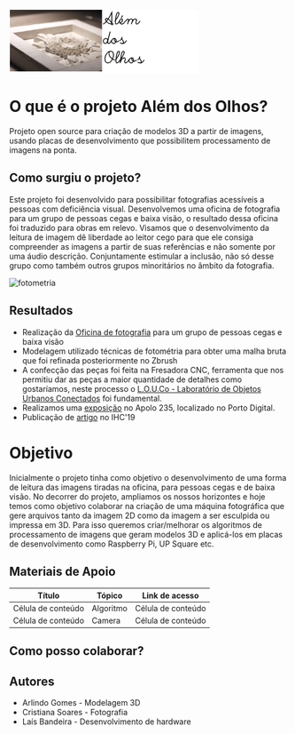 ![foto](docs/logo.png)                                            
# O que é o projeto Além dos Olhos?
Projeto open source para criação de modelos 3D a partir de imagens, usando placas de desenvolvimento que possibilitem processamento de imagens na ponta.

## Como surgiu o projeto?
Este projeto foi desenvolvido para possibilitar fotografias acessíveis a pessoas com deficiência visual. Desenvolvemos uma oficina de fotografia para um grupo de pessoas cegas e baixa visão, o resultado dessa oficina foi traduzido para obras em relevo. Visamos que o desenvolvimento da leitura de imagem dê liberdade ao leitor cego para que ele consiga compreender as imagens a partir de suas referências e não somente por uma áudio descrição. Conjuntamente estimular a inclusão, não só desse grupo como também outros grupos minoritários no âmbito da fotografia.

![fotometria](docs/fotometria.gif) 

## Resultados
* Realização da [Oficina de fotografia](http://www.youtube.com/watch?v=k0_edVc_BuE) para um grupo de pessoas cegas e baixa visão
* Modelagem utilizado técnicas de fotométria para obter uma malha bruta que foi refinada posteriormente no Zbrush
* A confecção das peças foi feita na Fresadora CNC, ferramenta que nos permitiu dar as peças a maior quantidade de detalhes como gostaríamos, neste processo o [L.O.U.Co - Laboratório de Objetos Urbanos Conectados](https://www.instagram.com/portodigitalouco/) foi fundamental.
* Realizamos uma [exposição](https://www.behance.net/gallery/70063129/Alm-dos-Olhos) no Apolo 235, localizado no Porto Digital.
* Publicação de [artigo](https://dl.acm.org/doi/10.1145/3357155.3358456) no IHC'19
 

# Objetivo
Inicialmente o projeto tinha como objetivo o desenvolvimento de uma forma de leitura das imagens tiradas na oficina, para pessoas cegas e de baixa visão. No decorrer do projeto, ampliamos os nossos horizontes e hoje temos como objetivo colaborar na criação de uma máquina fotográfica que gere arquivos tanto da imagem 2D como da imagem a ser esculpida ou impressa em 3D. Para isso queremos criar/melhorar os algoritmos de processamento de imagens que geram modelos 3D e aplicá-los em placas de desenvolvimento como Raspberry Pi, UP Square etc.

## Materiais de Apoio

| Título  |  Tópico  | Link de acesso |
| ------------------- | ------------------- | ------------------- |
|  Célula de conteúdo |  Algoritmo |  Célula de conteúdo |
|  Célula de conteúdo |  Camera |  Célula de conteúdo |

## Como posso colaborar?

## Autores
* Arlindo Gomes - Modelagem 3D
* Cristiana Soares - Fotografia
* Laís Bandeira - Desenvolvimento de hardware
